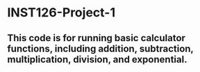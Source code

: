 # INST126-Project-1

## This code is for running basic calculator functions, including addition, subtraction, multiplication, division, and exponential.
